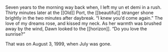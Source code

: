 Seven years to the morning way back when, I left my un et demi in a rush. Thirty minutes later at the [[Old]] Port, the [[beautiful]] stranger shone brightly in the two minutes after daybreak. “I knew you’d come again.” The love of my dreams rose, and kissed my neck. As her warmth was brushed away by the wind, Dawn looked to the [[horizon]]. “Do you love the sunrise?”

That was on August 3, 1999, when July was gone. 